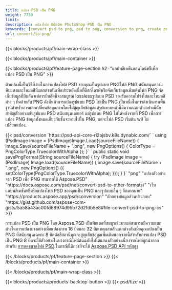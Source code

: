 ```yaml
---
title: แปลง PSD เป็น PNG
weight: 7730
limit: 
description: แปลงไฟล์ Adobe PhotoShop PSD เป็น PNG
keywords: [convert psd to png, psd to png, conversion to png, create png from psd, print psd as png]
url: convert/to-png/
---
```


{{< blocks/products/pf/main-wrap-class >}}

{{< blocks/products/pf/main-container >}}

{{< blocks/products/pf/feature-page-section h2="แอปพลิเคชันออนไลน์ฟรีเพื่อแปลง PSD เป็น PNG" >}}
<p>ตัวแปลงนี้เป็นวิธีที่ง่ายในการแปลงไฟล์ PSD ของคุณเป็นรูปแบบ PNGไฟล์ PNG สนับสนุนความทึบแสงและโหมดสีที่แตกต่างกันเพื่อประหยัดเนื้อที่ดิสก์ไดรฟ์หรือจัดเก็บข้อมูลเพิ่มเติมไฟล์ PNG จัดเก็บข้อมูลที่บีบอัด แต่การบีบอัดนี้จะสมบูรณ์ losslessรูปแบบ PSD รองรับความโปร่งใสและโหมดสีต่าง ๆ ที่คล้ายกับ PNG ดังนั้นถ้าการแปลงรูปแบบ PSD ไปเป็น PNG เป็นหนึ่งในการดำเนินงานพื้นฐานสำหรับการแลกเปลี่ยนข้อมูลภาพโดยไม่สูญเสียข้อมูลแต่รูปแบบเหล่านี้มีความแตกต่างอย่างมีนัยสำคัญตัวอย่างเช่นรูปแบบ PSD สนับสนุนเลเยอร์ แต่รูปแบบ PNG ไม่ได้หลังจากที่ PSD เพื่อการแปลง PNG ข้อมูลทั้งหมดเกี่ยวกับชั้นจะหายไปใน PNG, แต่จะไฟล์ PSD เริ่มต้น wil ไม่เปลี่ยนแปลง.</p>
{{< psd/conversion `https://psd-api-core-rl2ajsbv.k8s.dynabic.com/` 
`    using (PsdImage image = (PsdImage)Image.Load(sourceFileName))
    {
        image.Save(sourceFileName + ".png",  new PngOptions() {  ColorType = PngColorType.TruecolorWithAlpha });
    }` 
	`    public static void savePngFormat(String sourceFileName) {
        try (PsdImage image = (PsdImage) Image.load(sourceFileName)) {
            image.save(sourceFileName + ".png", new PngOptions() {{
                setColorType(PngColorType.TruecolorWithAlpha);
            }});
        }
    }` 
	"png" 
"แปลงตัวอย่างจาก PSD เพื่อ PNG สามารถใช้ Aspose.PSD"  "https://docs.aspose.com/psd/net/convert-psd-to-other-formats/" 
"เว็บแอปพลิเคชันฟรีเพื่อแปลงไฟล์ PSD ของคุณเป็น PNG และรูปแบบอื่น ๆ อีกมากมาย" "https://products.aspose.app/psd/conversion" 
"ตัวอย่างข้อมูลส่วนประกอบ" "https://gist.github.com/aspose-com-gists/5a58a43ac00fd68974d95b72d2fdb5e8#file-convert-psd-to-png-cs" >}}
<p>การแปลง PSD เป็น PNG โดย Aspose.PSD เป็นพิกเซลที่สมบูรณ์แบบแต่สามารถมีความแตกต่างในการแปลงบางอย่างเมื่อแปลงภาพ 16 บิตและ 32 บิตเหตุผลหลักแตกต่างกันเมื่อคุณแปลงเป็น PNG ที่สนับสนุนเฉพาะ 8 บิตต่อสีสถานีคุณจะสูญเสียข้อมูลเพิ่มเติมนอกจากนี้สำหรับการแปลง PSD เป็น PNG 8 บิตจะใช้ตัวอย่างในบางกรณีไฟล์ต้นฉบับไม่ได้แสดงตัวอย่างเนื่องจากไฟล์ถูกนำออกสำหรับ <a href="/psd/reduce-size">การลดขนาดไฟล์ PSD</a>.ในกรณีนี้ดีกว่าที่จะใช้ <a href="/psd">Aspose.PSD API รหัสสูง</a></p>
{{< /blocks/products/pf/feature-page-section >}}
{{< /blocks/products/pf/main-container >}}


{{< /blocks/products/pf/main-wrap-class >}}

{{< blocks/products/products-backtop-button >}}
{{< psd/tize >}}
